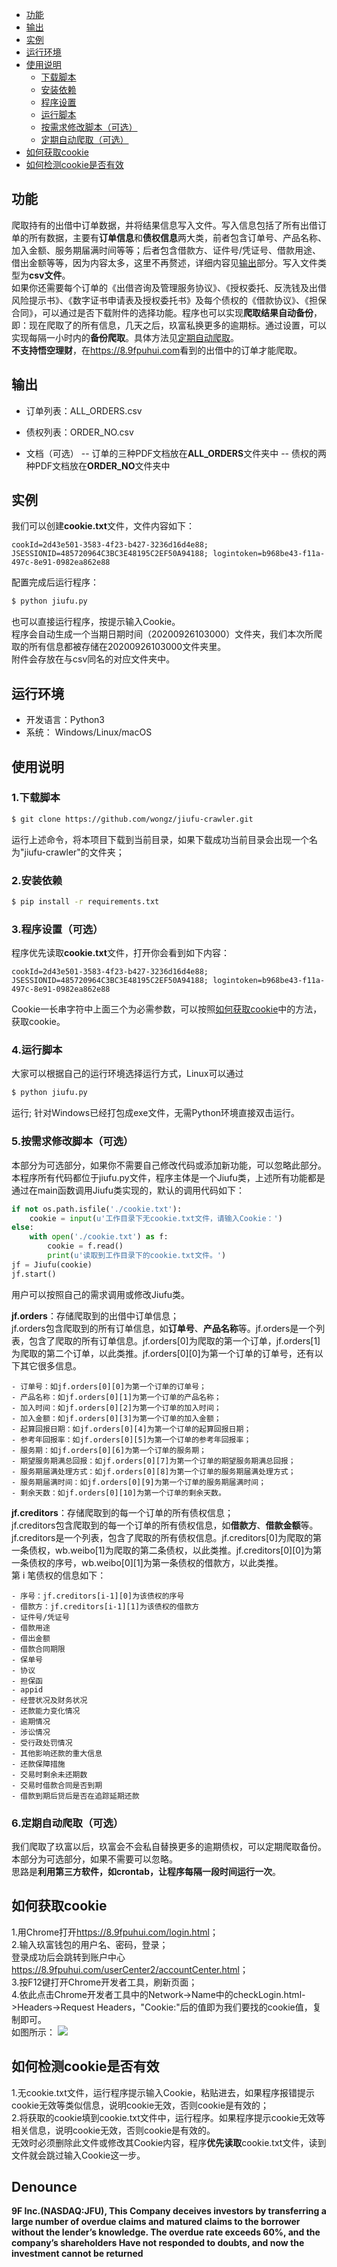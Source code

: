 * [功能](#功能)
* [输出](#输出)
* [实例](#实例)
* [运行环境](#运行环境)
* [使用说明](#使用说明)
  * [下载脚本](#1下载脚本)
  * [安装依赖](#2安装依赖)
  * [程序设置](#3程序设置可选)
  * [运行脚本](#4运行脚本)
  * [按需求修改脚本（可选）](#5按需求修改脚本可选)
  * [定期自动爬取（可选）](#6定期自动爬取可选)
* [如何获取cookie](#如何获取cookie)
* [如何检测cookie是否有效](#如何检测cookie是否有效)

## 功能
爬取持有的出借中订单数据，并将结果信息写入文件。写入信息包括了所有出借订单的所有数据，主要有**订单信息**和**债权信息**两大类，前者包含订单号、产品名称、加入金额、服务期届满时间等等；后者包含借款方、证件号/凭证号、借款用途、借出金额等等，因为内容太多，这里不再赘述，详细内容见[输出](#输出)部分。写入文件类型为**csv文件**。<br>
如果你还需要每个订单的《出借咨询及管理服务协议》、《授权委托、反洗钱及出借风险提示书》、《数字证书申请表及授权委托书》及每个债权的《借款协议》、《担保合同》，可以通过是否下载附件的选择功能。程序也可以实现**爬取结果自动备份**，即：现在爬取了的所有信息，几天之后，玖富私换更多的逾期标。通过设置，可以实现每隔一小时内的**备份爬取**。具体方法见[定期自动爬取](#7定期自动爬取可选)。<br>
**不支持悟空理财**，在<https://8.9fpuhui.com>看到的出借中的订单才能爬取。

## 输出
- 订单列表：ALL_ORDERS.csv

- 债权列表：ORDER_NO.csv

- 文档（可选）
-- 订单的三种PDF文档放在**ALL_ORDERS**文件夹中
-- 债权的两种PDF文档放在**ORDER_NO**文件夹中

## 实例
我们可以创建**cookie.txt**文件，文件内容如下：
```
cookId=2d43e501-3583-4f23-b427-3236d16d4e88; JSESSIONID=485720964C3BC3E48195C2EF50A94188; logintoken=b968be43-f11a-497c-8e91-0982ea862e88
```
配置完成后运行程序：
```bash
$ python jiufu.py
```
也可以直接运行程序，按提示输入Cookie。<br>
程序会自动生成一个当期日期时间（20200926103000）文件夹，我们本次所爬取的所有信息都被存储在20200926103000文件夹里。<br>
附件会存放在与csv同名的对应文件夹中。

## 运行环境
- 开发语言：Python3
- 系统： Windows/Linux/macOS

## 使用说明
### 1.下载脚本
```bash
$ git clone https://github.com/wongz/jiufu-crawler.git
```
运行上述命令，将本项目下载到当前目录，如果下载成功当前目录会出现一个名为"jiufu-crawler"的文件夹；
### 2.安装依赖
```bash
$ pip install -r requirements.txt
```
### 3.程序设置（可选）
程序优先读取**cookie.txt**文件，打开你会看到如下内容：
```
cookId=2d43e501-3583-4f23-b427-3236d16d4e88; JSESSIONID=485720964C3BC3E48195C2EF50A94188; logintoken=b968be43-f11a-497c-8e91-0982ea862e88
```
Cookie一长串字符中上面三个为必需参数，可以按照[如何获取cookie](#如何获取cookie)中的方法，获取cookie。

### 4.运行脚本
大家可以根据自己的运行环境选择运行方式，Linux可以通过
```bash
$ python jiufu.py
```
运行;
针对Windows已经打包成exe文件，无需Python环境直接双击运行。

### 5.按需求修改脚本（可选）
本部分为可选部分，如果你不需要自己修改代码或添加新功能，可以忽略此部分。<br>
本程序所有代码都位于jiufu.py文件，程序主体是一个Jiufu类，上述所有功能都是通过在main函数调用Jiufu类实现的，默认的调用代码如下：
```python
if not os.path.isfile('./cookie.txt'):
    cookie = input(u'工作目录下无cookie.txt文件，请输入Cookie：')
else:
    with open('./cookie.txt') as f:
        cookie = f.read()
        print(u'读取到工作目录下的cookie.txt文件。')
jf = Jiufu(cookie)
jf.start()
```
用户可以按照自己的需求调用或修改Jiufu类。<br>

**jf.orders**：存储爬取到的出借中订单信息；<br>
jf.orders包含爬取到的所有订单信息，如**订单号**、**产品名称**等。jf.orders是一个列表，包含了爬取的所有订单信息。jf.orders[0]为爬取的第一个订单，jf.orders[1]为爬取的第二个订单，以此类推。jf.orders[0][0]为第一个订单的订单号，还有以下其它很多信息。
```
- 订单号：如jf.orders[0][0]为第一个订单的订单号；
- 产品名称：如jf.orders[0][1]为第一个订单的产品名称；
- 加入时间：如jf.orders[0][2]为第一个订单的加入时间；
- 加入金额：如jf.orders[0][3]为第一个订单的加入金额；
- 起算回报日期：如jf.orders[0][4]为第一个订单的起算回报日期；
- 参考年回报率：如jf.orders[0][5]为第一个订单的参考年回报率；
- 服务期：如jf.orders[0][6]为第一个订单的服务期；
- 期望服务期满总回报：如jf.orders[0][7]为第一个订单的期望服务期满总回报；
- 服务期届满处理方式：如jf.orders[0][8]为第一个订单的服务期届满处理方式；
- 服务期届满时间：如jf.orders[0][9]为第一个订单的服务期届满时间；
- 剩余天数：如jf.orders[0][10]为第一个订单的剩余天数。
```
**jf.creditors**：存储爬取到的每一个订单的所有债权信息；<br>
jf.creditors包含爬取到的每一个订单的所有债权信息，如**借款方**、**借款金额**等。jf.creditors是一个列表，包含了爬取的所有债权信息。jf.creditors[0]为爬取的第一条债权，wb.weibo[1]为爬取的第二条债权，以此类推。jf.creditors[0][0]为第一条债权的序号，wb.weibo[0][1]为第一条债权的借款方，以此类推。<br>
第 i 笔债权的信息如下：
```
- 序号：jf.creditors[i-1][0]为该债权的序号
- 借款方：jf.creditors[i-1][1]为该债权的借款方
- 证件号/凭证号
- 借款用途
- 借出金额
- 借款合同期限
- 保单号
- 协议
- 担保函
- appid
- 经营状况及财务状况
- 还款能力变化情况
- 逾期情况
- 涉讼情况
- 受行政处罚情况
- 其他影响还款的重大信息
- 还款保障措施
- 交易时剩余未还期数
- 交易时借款合同是否到期
- 借款到期后贷后是否在追踪延期还款
````

### 6.定期自动爬取（可选）
我们爬取了玖富以后，玖富会不会私自替换更多的逾期债权，可以定期爬取备份。本部分为可选部分，如果不需要可以忽略。<br>
思路是**利用第三方软件，如crontab，让程序每隔一段时间运行一次**。

## 如何获取cookie
1.用Chrome打开<https://8.9fpuhui.com/login.html>；<br>
2.输入玖富钱包的用户名、密码，登录；<br>
登录成功后会跳转到账户中心<https://8.9fpuhui.com/userCenter2/accountCenter.html>；<br>
3.按F12键打开Chrome开发者工具，刷新页面；<br>
4.依此点击Chrome开发者工具中的Network->Name中的checkLogin.html->Headers->Request Headers，"Cookie:"后的值即为我们要找的cookie值，复制即可。<br>
如图所示：
![](https://github.com/wongz/jiufu-crawler/blob/master/step.jpg)

## 如何检测cookie是否有效
1.无cookie.txt文件，运行程序提示输入Cookie，粘贴进去，如果程序报错提示cookie无效等类似信息，说明cookie无效，否则cookie是有效的；<br>
2.将获取的cookie填到cookie.txt文件中，运行程序。如果程序提示cookie无效等相关信息，说明cookie无效，否则cookie是有效的。<br>
无效时必须删除此文件或修改其Cookie内容，程序**优先读取**cookie.txt文件，读到文件就会跳过输入Cookie这一步。

## Denounce
**9F Inc.(NASDAQ:JFU), This Company deceives investors by transferring a large number of overdue claims and matured claims to the borrower without the lender’s knowledge. The overdue rate exceeds 60%, and the company’s shareholders Have not responded to doubts, and now the investment cannot be returned**